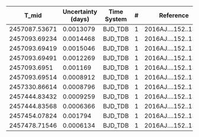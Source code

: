 |T_mid        |Uncertainty (days)|Time System|#  |Reference           |
|-------------|------------------|-----------|---|--------------------|
|2457087.53671|0.0013079         |BJD_TDB    |1  |2016AJ....152..136Z |
|2457093.69234|0.0014468         |BJD_TDB    |1  |2016AJ....152..136Z |
|2457093.69419|0.0015046         |BJD_TDB    |1  |2016AJ....152..136Z |
|2457093.69491|0.0012269         |BJD_TDB    |1  |2016AJ....152..136Z |
|2457093.6951 |0.001169          |BJD_TDB    |1  |2016AJ....152..136Z |
|2457093.69514|0.0008912         |BJD_TDB    |1  |2016AJ....152..136Z |
|2457330.86614|0.0008796         |BJD_TDB    |1  |2016AJ....152..136Z |
|2457444.83432|0.0009259         |BJD_TDB    |1  |2016AJ....152..136Z |
|2457444.83568|0.0006366         |BJD_TDB    |1  |2016AJ....152..136Z |
|2457454.07824|0.001794          |BJD_TDB    |1  |2016AJ....152..136Z |
|2457478.71546|0.0006134         |BJD_TDB    |1  |2016AJ....152..136Z |
